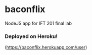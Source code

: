 # baconflix
NodeJS app for IFT 201 final lab

### Deployed on Heroku!
(https://baconflix.herokuapp.com/user)
